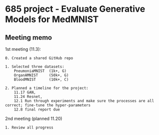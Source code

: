 # 685 project - Evaluate Generative Models for MedMNIST
 
## Meeting memo
1st meeting (11.3):

	0. Created a shared GitHub repo

	1. Selected three datasets:  
		PneumoniaMNIST 	(1k+, G)  
		OrganAMNIST 	(50k+, G)  
		BloodMNIST		(10k+, C)

	2. Planned a timeline for the project:  
		11.17 GAN,  
		11.24 Resnet,  
		12.1 Run through experiments and make sure the processes are all correct; fine-tune the hyper-parameters  
		12.8 final report due

2nd meeting (planned 11.20)

	1. Review all progress


